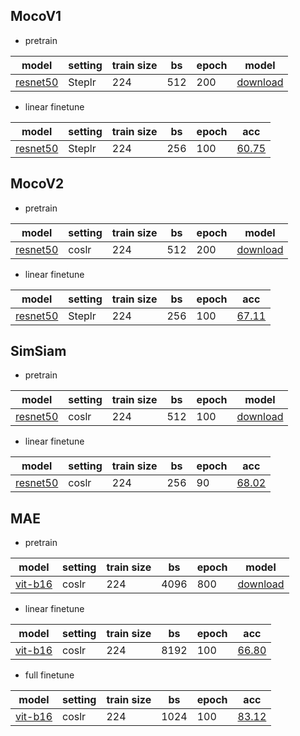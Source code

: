 ## MocoV1

- pretrain

| model                                                        | setting | train size | bs   | epoch | model                                                        |
| ------------------------------------------------------------ | ------- | ---------- | ---- | ----- | ------------------------------------------------------------ |
| [resnet50](https://gitlab.bj.sensetime.com/spring2/united-perception/-/blob/dev/configs/ssl/mocov1/moco_v1.yaml) | Steplr  | 224        | 512  | 200   | [download](http://spring.sensetime.com/dropadmin/$/vktKI.pth) |

- linear finetune 

| model                                                        | setting | train size | bs   | epoch | acc                                                        |
| ------------------------------------------------------------ | ------- | ---------- | ---- | ----- | ---------------------------------------------------------- |
| [resnet50](https://gitlab.bj.sensetime.com/spring2/united-perception/-/blob/dev/configs/ssl/mocov1/moco_v1_imagenet_linear.yaml) | Steplr  | 224        | 256  | 100   | [60.75](http://spring.sensetime.com/dropadmin/$/o5YBo.pth) |



## MocoV2

- pretrain

| model                                                        | setting | train size | bs   | epoch | model                                                        |
| ------------------------------------------------------------ | ------- | ---------- | ---- | ----- | ------------------------------------------------------------ |
| [resnet50](https://gitlab.bj.sensetime.com/spring2/united-perception/-/blob/dev/configs/ssl/mocov2/moco_v2.yaml) | coslr   | 224        | 512  | 200   | [download](http://spring.sensetime.com/dropadmin/$/wgUnK.pth) |

- linear finetune 

| model                                                        | setting | train size | bs   | epoch | acc                                                        |
| ------------------------------------------------------------ | ------- | ---------- | ---- | ----- | ---------------------------------------------------------- |
| [resnet50](https://gitlab.bj.sensetime.com/spring2/united-perception/-/blob/dev/configs/ssl/mocov2/moco_v2_imagenet_linear.yaml) | Steplr  | 224        | 256  | 100   | [67.11](http://spring.sensetime.com/dropadmin/$/yDFNy.pth) |



## SimSiam

- pretrain

| model                                                        | setting | train size | bs   | epoch | model                                                        |
| ------------------------------------------------------------ | ------- | ---------- | ---- | ----- | ------------------------------------------------------------ |
| [resnet50](https://gitlab.bj.sensetime.com/spring2/united-perception/-/blob/dev/configs/ssl/simsiam/simsiam_100e.yaml) | coslr   | 224        | 512  | 100   | [download](http://spring.sensetime.com/dropadmin/$/FmhxD.pth) |

- linear finetune 

| model                                                        | setting | train size | bs   | epoch | acc                                                        |
| ------------------------------------------------------------ | ------- | ---------- | ---- | ----- | ---------------------------------------------------------- |
| [resnet50](https://gitlab.bj.sensetime.com/spring2/united-perception/-/blob/dev/configs/ssl/simsiam/simsiam_linear.yaml) | coslr   | 224        | 256  | 90    | [68.02](http://spring.sensetime.com/dropadmin/$/L7BJG.pth) |



## MAE

- pretrain

| model                                                        | setting | train size | bs   | epoch | model                                                        |
| ------------------------------------------------------------ | ------- | ---------- | ---- | ----- | ------------------------------------------------------------ |
| [vit-b16](https://gitlab.bj.sensetime.com/spring2/united-perception/-/blob/dev/configs/ssl/mae/mae_vit_base_patch16_dec512d8b_800e.yaml) | coslr   | 224        | 4096 | 800   | [download](http://spring.sensetime.com/dropadmin/$/6UTFT.pth) |

- linear finetune 

| model                                                        | setting | train size | bs   | epoch | acc                                                        |
| ------------------------------------------------------------ | ------- | ---------- | ---- | ----- | ---------------------------------------------------------- |
| [vit-b16](https://gitlab.bj.sensetime.com/spring2/united-perception/-/blob/dev/configs/ssl/mae/mae_vit_base_patch16_dec512d8b_linear.yaml) | coslr   | 224        | 8192 | 100   | [66.80](http://spring.sensetime.com/dropadmin/$/j7dKF.pth) |

- full finetune 

| model                                                        | setting | train size | bs   | epoch | acc                                                        |
| ------------------------------------------------------------ | ------- | ---------- | ---- | ----- | ---------------------------------------------------------- |
| [vit-b16](https://gitlab.bj.sensetime.com/spring2/united-perception/-/blob/dev/configs/ssl/mae/mae_vit_base_patch16_dec512d8b_finetune.yaml) | coslr   | 224        | 1024 | 100   | [83.12](http://spring.sensetime.com/dropadmin/$/HDBpO.pth) |

